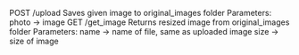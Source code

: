 POST /upload
   Saves given image to original_images folder
   Parameters:
      photo -> image
GET /get_image
   Returns resized image from original_images folder
   Parameters:
      name -> name of file, same as uploaded image
	  size -> size of image